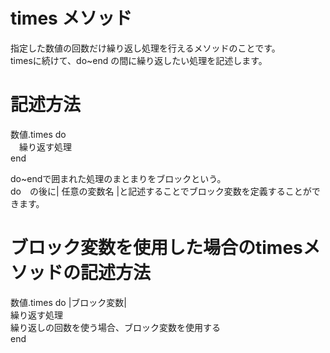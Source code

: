 # times メソッド
指定した数値の回数だけ繰り返し処理を行えるメソッドのことです。  
timesに続けて、do~end の間に繰り返したい処理を記述します。  
# 記述方法  
数値.times do  
  　繰り返す処理  
end  
  
do~endで囲まれた処理のまとまりをブロックという。  
do　の後に| 任意の変数名 |と記述することでブロック変数を定義することができます。  
# ブロック変数を使用した場合のtimesメソッドの記述方法  
数値.times do |ブロック変数|  
  繰り返す処理  
  繰り返しの回数を使う場合、ブロック変数を使用する  
end  
